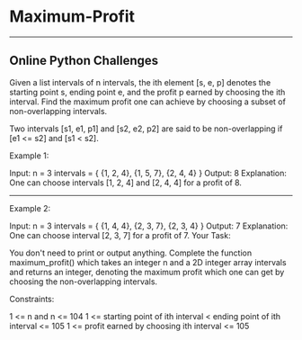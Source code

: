 # Maximum-Profit
----------------------------------------
Online Python Challenges
----------------------------------------

Given a list intervals of n intervals, the ith element [s, e, p] denotes the starting point s, ending point e, and the profit p earned by choosing the ith interval. Find the maximum profit one can achieve by choosing a subset of non-overlapping intervals.

Two intervals [s1, e1, p1] and [s2, e2, p2] are said to be non-overlapping if [e1 <= s2] and [s1 < s2].

Example 1:

Input:
n = 3
intervals = {
{1, 2, 4},
{1, 5, 7},
{2, 4, 4}
}
Output:
8
Explanation:
One can choose intervals [1, 2, 4] and [2, 4, 4] for a 
profit of 8.


-----------------------------------------------------------------------

Example 2:

Input:
n = 3
intervals = {
{1, 4, 4},
{2, 3, 7},
{2, 3, 4}
}
Output:
7
Explanation:
One can choose interval [2, 3, 7] for a profit of 7.
Your Task:

You don't need to print or output anything. Complete the function maximum_profit() which takes an integer n and a 2D integer array intervals and returns an integer, denoting the maximum profit which one can get by choosing the non-overlapping intervals.

Constraints:

1 <= n and n <= 104
1 <= starting point of ith interval < ending point of ith interval <= 105
1 <= profit earned by choosing ith interval <= 105
